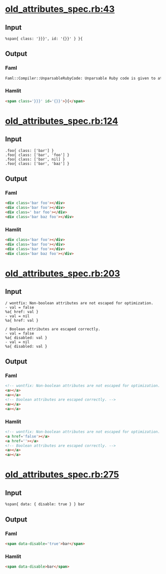 # [old\_attributes\_spec.rb:43](/spec/hamlit/engine/old_attributes_spec.rb#L43)
## Input
```haml
%span{ class: '}}}', id: '{}}' } }{

```

## Output
### Faml
```html
Faml::Compiler::UnparsableRubyCode: Unparsable Ruby code is given to attributes:  class: '
```

### Hamlit
```html
<span class='}}}' id='{}}'>}{</span>

```


# [old\_attributes\_spec.rb:124](/spec/hamlit/engine/old_attributes_spec.rb#L124)
## Input
```haml
.foo{ class: ['bar'] }
.foo{ class: ['bar', 'foo'] }
.foo{ class: ['bar', nil] }
.foo{ class: ['bar', 'baz'] }

```

## Output
### Faml
```html
<div class='bar foo'></div>
<div class='bar foo'></div>
<div class=' bar foo'></div>
<div class='bar baz foo'></div>

```

### Hamlit
```html
<div class='bar foo'></div>
<div class='bar foo'></div>
<div class='bar foo'></div>
<div class='bar baz foo'></div>

```


# [old\_attributes\_spec.rb:203](/spec/hamlit/engine/old_attributes_spec.rb#L203)
## Input
```haml
/ wontfix: Non-boolean attributes are not escaped for optimization.
- val = false
%a{ href: val }
- val = nil
%a{ href: val }

/ Boolean attributes are escaped correctly.
- val = false
%a{ disabled: val }
- val = nil
%a{ disabled: val }

```

## Output
### Faml
```html
<!-- wontfix: Non-boolean attributes are not escaped for optimization. -->
<a></a>
<a></a>
<!-- Boolean attributes are escaped correctly. -->
<a></a>
<a></a>

```

### Hamlit
```html
<!-- wontfix: Non-boolean attributes are not escaped for optimization. -->
<a href='false'></a>
<a href=''></a>
<!-- Boolean attributes are escaped correctly. -->
<a></a>
<a></a>

```


# [old\_attributes\_spec.rb:275](/spec/hamlit/engine/old_attributes_spec.rb#L275)
## Input
```haml
%span{ data: { disable: true } } bar

```

## Output
### Faml
```html
<span data-disable='true'>bar</span>

```

### Hamlit
```html
<span data-disable>bar</span>

```


